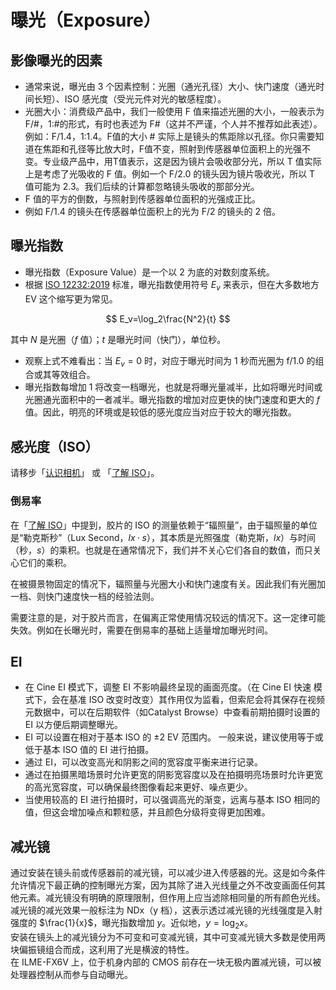 # 曝光（Exposure）

## 影像曝光的因素
- 通常来说，曝光由 3 个因素控制：光圈（通光孔径）大小、快门速度（通光时间长短）、ISO 感光度（受光元件对光的敏感程度）。
- 光圈大小：消费级产品中，我们一般使用 F 值来描述光圈的大小，一般表示为 F/#，1:#的形式，有时也表述为 F#（这并不严谨，个人并不推荐如此表述）。例如：F/1.4，1:1.4。F值的大小 # 实际上是镜头的焦距除以孔径。你只需要知道在焦距和孔径等比放大时，F值不变，照射到传感器单位面积上的光强不变。专业级产品中，用T值表示，这是因为镜片会吸收部分光，所以 T 值实际上是考虑了光吸收的 F 值。例如一个 F/2.0 的镜头因为镜片吸收光，所以 T 值可能为 2.3。我们后续的计算都忽略镜头吸收的那部分光。
- F 值的平方的倒数，与照射到传感器单位面积的光强成正比。
- 例如 F/1.4 的镜头在传感器单位面积上的光为 F/2 的镜头的 2 倍。

## 曝光指数
- 曝光指数（Exposure Value）是一个以 2 为底的对数刻度系统。
- 根据 [ISO 12232:2019](https://www.iso.org/standard/73758.html) 标准，曝光指数使用符号 $E_v$ 来表示，但在大多数地方 EV 这个缩写更为常见。

$$ 
E_v=\log_2\frac{N^2}{t}
$$

其中 $N$ 是光圈（$f$ 值）；$t$ 是曝光时间（快门），单位秒。

- 观察上式不难看出：当 $E_v=0$ 时，对应于曝光时间为 1 秒而光圈为 f/1.0 的组合或其等效组合。
- 曝光指数每增加 1 将改变一档曝光，也就是将曝光量减半，比如将曝光时间或光圈通光面积中的一者减半。曝光指数的增加对应更快的快门速度和更大的 $f$ 值。因此，明亮的环境或是较低的感光度应当对应于较大的曝光指数。

## 感光度（ISO）

请移步「[认识相机](camera.md)」 或 「[了解 ISO](iso.md)」。

### 倒易率

在「[了解 ISO](iso.md)」中提到，胶片的 ISO 的测量依赖于“辐照量”，由于辐照量的单位是“勒克斯秒”（Lux Second，$lx·s$），其本质是光照强度（勒克斯，$lx$）与时间（秒，$s$）的乘积。也就是在通常情况下，我们并不关心它们各自的数值，而只关心它们的乘积。

在被摄景物固定的情况下，辐照量与光圈大小和快门速度有关。因此我们有光圈加一档、则快门速度快一档的经验法则。

需要注意的是，对于胶片而言，在偏离正常使用情况较远的情况下。这一定律可能失效。例如在长曝光时，需要在倒易率的基础上适量增加曝光时间。

## EI

- 在 Cine EI 模式下，调整 EI 不影响最终呈现的画面亮度。（在 Cine EI 快速 模式下，会在基准 ISO 改变时改变）其作用仅为监看，但索尼会将其保存在视频元数据中，可以在后期软件（如Catalyst Browse）中查看前期拍摄时设置的 EI 以方便后期调整曝光。
- EI 可以设置在相对于基本 ISO 的 ±2 EV 范围内。 一般来说，建议使用等于或低于基本 ISO 值的 EI 进行拍摄。
- 通过 EI，可以改变高光和阴影之间的宽容度平衡来进行记录。
- 通过在拍摄黑暗场景时允许更宽的阴影宽容度以及在拍摄明亮场景时允许更宽的高光宽容度，可以确保最终图像看起来更好、噪点更少。
- 当使用较高的 EI 进行拍摄时，可以强调高光的渐变，远离与基本 ISO 相同的值，但这会增加噪点和颗粒感，并且颜色分级将变得更加困难。

## 减光镜

通过安装在镜头前或传感器前的减光镜，可以减少进入传感器的光。这是如今条件允许情况下最正确的控制曝光方案，因为其除了进入光线量之外不改变画面任何其他元素。减光镜没有明确的原理限制，但作用上应当滤除相同量的所有颜色光线。
减光镜的减光效果一般标注为 NDx（y 档），这表示透过减光镜的光线强度是入射强度的 $\frac{1}{x}$，曝光指数增加 $y$。近似地，$y=\log_2 x$。  
安装在镜头上的减光镜分为不可变和可变减光镜，其中可变减光镜大多数是使用两块偏振镜组合而成，这利用了光是横波的特性。  
在 ILME-FX6V 上，位于机身内部的 CMOS 前存在一块无极内置减光镜，可以被处理器控制从而参与自动曝光。